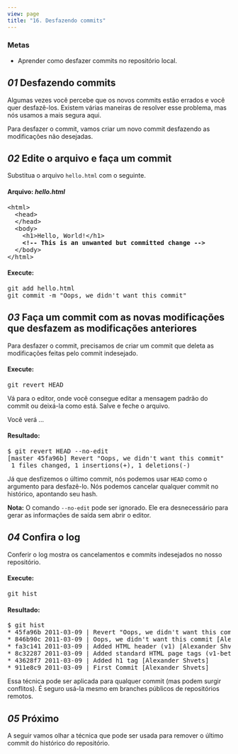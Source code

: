```yaml
---
view: page
title: "16. Desfazendo commits"
---
```


<h3>Metas</h3>

<ul><li>Aprender como desfazer commits no reposit&oacute;rio local.</li></ul>

<h2><em>01</em> Desfazendo commits</h2>

<p>Algumas vezes voc&ecirc; percebe que os novos commits est&atilde;o errados e voc&ecirc; quer desfaz&ecirc;-los. Existem v&aacute;rias maneiras de resolver esse problema, mas n&oacute;s usamos a mais segura aqui.</p>

<p>Para desfazer o commit, vamos criar um novo commit desfazendo as modifica&ccedil;&otilde;es n&atilde;o desejadas.</p>

<h2><em>02</em> Edite o arquivo e fa&ccedil;a um commit</h2>

<p>Substitua o arquivo <code>hello.html</code> com o seguinte.</p>

<h4 class="h4-pre">Arquivo: <em>hello.html</em></h4>

<pre class="file">&lt;html&gt;
  &lt;head&gt;
  &lt;/head&gt;
  &lt;body&gt;
    &lt;h1&gt;Hello, World!&lt;/h1&gt;
    <strong>&lt;!-- This is an unwanted but committed change --&gt;</strong>
  &lt;/body&gt;
&lt;/html&gt;</pre>

<h4 class="h4-pre">Execute:</h4>

<pre class="instructions">git add hello.html
git commit -m "Oops, we didn't want this commit"</pre>

<h2><em>03</em> Fa&ccedil;a um commit com as novas modifica&ccedil;&otilde;es que desfazem as modifica&ccedil;&otilde;es anteriores</h2>

<p>Para desfazer o commit, precisamos de criar um commit que deleta as modifica&ccedil;&otilde;es feitas pelo commit indesejado.</p>

<h4 class="h4-pre">Execute:</h4>

<pre class="instructions">git revert HEAD</pre>

<p>V&aacute; para o editor, onde voc&ecirc; consegue editar a mensagem padr&atilde;o do commit ou deix&aacute;-la como est&aacute;. Salve e feche o arquivo.</p>

<p>Voc&ecirc; ver&aacute; &#8230;</p>

<h4 class="h4-pre">Resultado:</h4>

<pre class="sample">$ git revert HEAD --no-edit
[master 45fa96b] Revert "Oops, we didn't want this commit"
 1 files changed, 1 insertions(+), 1 deletions(-)</pre>

<p>J&aacute; que desfizemos o &uacute;ltimo commit, n&oacute;s podemos usar <code>HEAD</code> como o argumento para desfaz&ecirc;-lo. N&oacute;s podemos cancelar qualquer commit no hist&oacute;rico, apontando seu hash.</p>

<p class="note"><strong>Nota:</strong> O comando <code>--no-edit</code> pode ser ignorado. Ele era desnecess&aacute;rio para gerar as informa&ccedil;&otilde;es de sa&iacute;da sem abrir o editor.</p>

<h2><em>04</em> Confira o log</h2>

<p>Conferir o log mostra os cancelamentos e commits indesejados no nosso reposit&oacute;rio.</p>

<h4 class="h4-pre">Execute:</h4>

<pre class="instructions">git hist</pre>

<h4 class="h4-pre">Resultado:</h4>

<pre class="sample">$ git hist
* 45fa96b 2011-03-09 | Revert "Oops, we didn't want this commit" (HEAD, master) [Alexander Shvets]
* 846b90c 2011-03-09 | Oops, we didn't want this commit [Alexander Shvets]
* fa3c141 2011-03-09 | Added HTML header (v1) [Alexander Shvets]
* 8c32287 2011-03-09 | Added standard HTML page tags (v1-beta) [Alexander Shvets]
* 43628f7 2011-03-09 | Added h1 tag [Alexander Shvets]
* 911e8c9 2011-03-09 | First Commit [Alexander Shvets]</pre>

<p>Essa t&eacute;cnica pode ser aplicada para qualquer commit (mas podem surgir conflitos). &Eacute; seguro us&aacute;-la mesmo em branches p&uacute;blicos de reposit&oacute;rios remotos.</p>

<h2><em>05</em> Pr&oacute;ximo</h2>

<p>A seguir vamos olhar a t&eacute;cnica que pode ser usada para remover o &uacute;ltimo commit do hist&oacute;rico do reposit&oacute;rio.</p>
